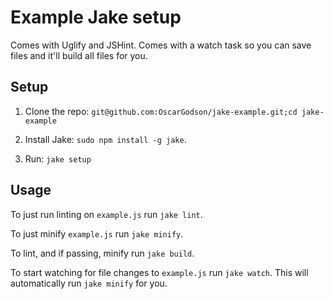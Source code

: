 # Example Jake setup

Comes with Uglify and JSHint. Comes with a watch task so you can save files and
it'll build all files for you.

## Setup

1. Clone the repo: `git@github.com:OscarGodson/jake-example.git;cd jake-example`

2. Install Jake: `sudo npm install -g jake`.

3. Run: `jake setup`

## Usage
To just run linting on `example.js` run `jake lint`.

To just minify `example.js` run `jake minify`.

To lint, and if passing, minify run `jake build`.

To start watching for file changes to `example.js` run `jake watch`. This will
automatically run `jake minify` for you.
